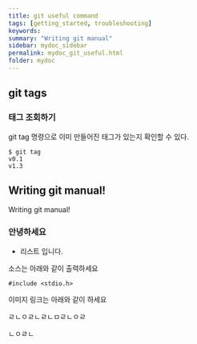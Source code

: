 ```yaml
---
title: git useful command
tags: [getting_started, troubleshooting]
keywords:
summary: "Writing git manual"
sidebar: mydoc_sidebar
permalink: mydoc_git_useful.html
folder: mydoc
---
```



## git tags 

### 태그 조회하기

git tag 명령으로 이미 만들어진 태그가 있는지 확인할 수 있다.

```
$ git tag
v0.1
v1.3 
```


## Writing git manual! 
Writing git manual! 


### 안녕하세요

* 리스트 입니다.


소스는 아래와 같이 출력하세요

```
#include <stdio.h>

```

이미지 링크는 아래와 같이 하세요

ㄹㄴㅇㄹㄴㄹㄴㅁㄹㄴㅇㄹ

ㄴㅇㄹㄴ